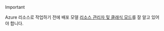 > [!IMPORTANT]
> Azure 리소스로 작업하기 전에 배포 모델 [리소스 관리자 및 클래식 모드](../articles/azure-resource-manager/resource-manager-deployment-model.md)를 잘 알고 있어야 합니다.


<!--HONumber=Nov16_HO5-->


